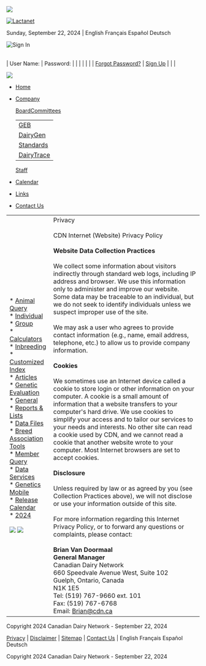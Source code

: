 ![](https://www.cdn.ca/images/lactanet-logo.png)

[![Lactanet](https://www.cdn.ca/images/lactanet-header-en.jpg)](https://www.cdn.ca/home.php)

Sunday, September 22, 2024 | English Français Español Deutsch

![Sign In](https://www.cdn.ca/images/ti_signin.gif)

|     |     |     |
| --- | --- | --- |
 
| User Name: | Password: |     |
|     |     |     |
| [Forgot Password?](https://www.cdn.ca/users/forgot-password.php) \| [Sign Up](https://www.cdn.ca/data-services/registration.php) |     |     |

![](https://www.cdn.ca/images/spacer.gif)

* [Home](https://www.cdn.ca/home.php)
* [Company](https://www.cdn.ca/company.php)
    
    [Board](https://www.lactanet.ca/en/board-of-directors/)[Committees](https://www.cdn.ca/committees.php)
    
    |     |
    | --- |
    | [GEB](https://www.cdn.ca/committees-geb.php) |
    | [DairyGen](https://www.cdn.ca/committees-dairygen.php) |
    | [Standards](https://www.cdn.ca/committees-standards.php) |
    | [DairyTrace](https://www.cdn.ca/committees-dairytrace.php) |
    
    [Staff](https://www.cdn.ca/staff.php)
    
* [Calendar](https://www.cdn.ca/calendar.php)
* [Links](https://www.cdn.ca/links.php)
* [Contact Us](https://www.cdn.ca/contact.php)

|     |     |
| --- | --- |
| * [Animal Query](javascript:;)<br>    * [Individual](https://www.cdn.ca/query/individual.php)<br>    * [Group](https://www.cdn.ca/query/group.php)<br>* [Calculators](javascript:;)<br>    * [Inbreeding](https://www.cdn.ca/inbreeding/selectlist.php)<br>    * [Customized Index](https://www.cdn.ca/cic/selectlist.php)<br>* [Articles](https://www.cdn.ca/articles.php)<br>* [Genetic Evaluation](javascript:;)<br>    * [General](https://www.cdn.ca/files_ge_articles.php)<br>    * [Reports & Lists](https://www.cdn.ca/files_ge_articles.php)<br>    * [Data Files](https://www.cdn.ca/files_ge_datafiles.php)<br>* [Breed Association Tools](javascript:;)<br>    * [Member Query](https://www.cdn.ca/member/query.php)<br>* [Data Services](https://www.cdn.ca/data-services/index.php)<br>* [Genetics Mobile](https://www.cdn.ca/cdn-mobile.php)<br>* [Release Calendar](javascript:;)<br>    * [2024](https://www.cdn.ca/pdf/2024%20CDN%20Release%20Form_English.pdf)<br><br>[![](https://www.cdn.ca/images/facebook-icon.png)](https://www.facebook.com/CanadianDairyNetwork) [![](https://www.cdn.ca/images/twitter-icon.png)](https://twitter.com/CDNDairyNetwork) | Privacy<br><br>CDN Internet (Website) Privacy Policy<br><br>**Website Data Collection Practices**<br><br>We collect some information about visitors indirectly through standard web logs, including IP address and browser. We use this information only to administer and improve our website. Some data may be traceable to an individual, but we do not seek to identify individuals unless we suspect improper use of the site.<br><br>We may ask a user who agrees to provide contact information (e.g., name, email address, telephone, etc.) to allow us to provide company information.<br><br>**Cookies**<br><br>We sometimes use an Internet device called a cookie to store login or other information on your computer. A cookie is a small amount of information that a website transfers to your computer's hard drive. We use cookies to simplify your access and to tailor our services to your needs and interests. No other site can read a cookie used by CDN, and we cannot read a cookie that another website wrote to your computer. Most Internet browsers are set to accept cookies.<br><br>**Disclosure**<br><br>Unless required by law or as agreed by you (see Collection Practices above), we will not disclose or use your information outside of this site.<br><br>For more information regarding this Internet Privacy Policy, or to forward any questions or complaints, please contact:<br><br>**Brian Van Doormaal  <br>General Manager**  <br>Canadian Dairy Network  <br>660 Speedvale Avenue West, Suite 102  <br>Guelph, Ontario, Canada  <br>N1K 1E5  <br>Tel: (519) 767-9660 ext. 101  <br>Fax: (519) 767-6768  <br>Email: [Brian@cdn.ca](mailto:Brian@cdn.ca) |

Copyright 2024 Canadian Dairy Network - September 22, 2024

[Privacy](https://www.cdn.ca/privacy.php) | [Disclaimer](https://www.cdn.ca/disclaimer.php) | [Sitemap](https://www.cdn.ca/sitemap.php) | [Contact Us](https://www.cdn.ca/contact.php) | English Français Español Deutsch

Copyright 2024 Canadian Dairy Network - September 22, 2024